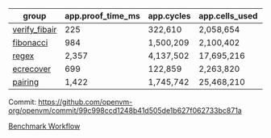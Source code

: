 | group | app.proof_time_ms | app.cycles | app.cells_used | leaf.proof_time_ms | leaf.cycles | leaf.cells_used |
| -- | -- | -- | -- | -- | -- | -- |
| [verify_fibair](https://github.com/openvm-org/openvm/blob/benchmark-results/benchmarks-pr/2189/verify_fibair-99c998ccd1248b41d505de1b627f062733bc871a.md) | 225 |  322,610 |  2,058,654 |- | - | - |
| [fibonacci](https://github.com/openvm-org/openvm/blob/benchmark-results/benchmarks-pr/2189/fibonacci-99c998ccd1248b41d505de1b627f062733bc871a.md) | 984 |  1,500,209 |  2,100,402 |- | - | - |
| [regex](https://github.com/openvm-org/openvm/blob/benchmark-results/benchmarks-pr/2189/regex-99c998ccd1248b41d505de1b627f062733bc871a.md) | 2,357 |  4,137,502 |  17,695,216 |- | - | - |
| [ecrecover](https://github.com/openvm-org/openvm/blob/benchmark-results/benchmarks-pr/2189/ecrecover-99c998ccd1248b41d505de1b627f062733bc871a.md) | 699 |  122,859 |  2,263,820 |- | - | - |
| [pairing](https://github.com/openvm-org/openvm/blob/benchmark-results/benchmarks-pr/2189/pairing-99c998ccd1248b41d505de1b627f062733bc871a.md) | 1,422 |  1,745,742 |  25,468,210 |- | - | - |


Commit: https://github.com/openvm-org/openvm/commit/99c998ccd1248b41d505de1b627f062733bc871a

[Benchmark Workflow](https://github.com/openvm-org/openvm/actions/runs/18978690702)
